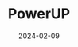 ---  
layout: startup_page  
title: "PowerUP"  
id: "powerup.works"  
permalink: "/poweruppowerup.works02092024/"  
website: "https://www.powerup.works/"  
funding_round: "Seed"  
funding_amount: ""  
investors: "Delta40, Autodesk Foundation"  
about: "PowerUP develops and deploys smart-metered PAYGO electric stoves customized for the African market. Their solutions aim to improve cooking efficiency and reduce harmful emissions, impacting over 40,000 homes across several African countries. The startup plans to expand its distribution, build a data platform, and launch a shared carbon program."  
markets: "Cleantech, Energy"  
hq: "Tallinn, Estonia"  
founded_year: "2016"  
linkedin: "https://www.linkedin.com/company/powerup-energy-technologies"  
twitter: "https://twitter.com/powerup_tech"  
instagram: ""  
facebook: "https://www.facebook.com/powerupenergytechnologies"  
crunchbase: "https://www.crunchbase.com/organization/powerup-technology"  
pitchbook: "https://pitchbook.com/profiles/company/221728-51"  

date_display: "09-Feb-2024"  
date: "2024-02-09"

# SEO Optimization  
meta_title: "PowerUP - Seed"  
meta_description: "PowerUP, PowerUP develops and deploys smart-metered PAYGO electric stoves customized for the African market. Their solutions aim to improve cooking efficiency ..."  
meta_keywords: "PowerUP, Cleantech, Energy, Seed funding"  
canonical_url: "https://startup.projectstartups.com/poweruppowerup.works02092024/"  
---